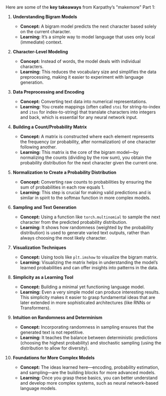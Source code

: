 Here are some of the **key takeaways** from Karpathy’s "makemore" Part 1:

1. **Understanding Bigram Models**  
   - **Concept:** A bigram model predicts the next character based solely on the current character.
   - **Learning:** It’s a simple way to model language that uses only local (immediate) context.

2. **Character-Level Modeling**  
   - **Concept:** Instead of words, the model deals with individual characters.
   - **Learning:** This reduces the vocabulary size and simplifies the data preprocessing, making it easier to experiment with language generation.

3. **Data Preprocessing and Encoding**  
   - **Concept:** Converting text data into numerical representations.
   - **Learning:** You create mappings (often called `stoi` for string-to-index and `itos` for index-to-string) that translate characters into integers and back, which is essential for any neural network input.

4. **Building a Count/Probability Matrix**  
   - **Concept:** A matrix is constructed where each element represents the frequency (or probability, after normalization) of one character following another.
   - **Learning:** This matrix is the core of the bigram model—by normalizing the counts (dividing by the row sum), you obtain the probability distribution for the next character given the current one.

5. **Normalization to Create a Probability Distribution**  
   - **Concept:** Converting raw counts to probabilities by ensuring the sum of probabilities in each row equals 1.
   - **Learning:** This step is crucial for making valid predictions and is similar in spirit to the softmax function in more complex models.

6. **Sampling and Text Generation**  
   - **Concept:** Using a function like `torch.multinomial` to sample the next character from the predicted probability distribution.
   - **Learning:** It shows how randomness (weighted by the probability distribution) is used to generate varied text outputs, rather than always choosing the most likely character.

7. **Visualization Techniques**  
   - **Concept:** Using tools like `plt.imshow` to visualize the bigram matrix.
   - **Learning:** Visualizing the matrix helps in understanding the model’s learned probabilities and can offer insights into patterns in the data.

8. **Simplicity as a Learning Tool**  
   - **Concept:** Building a minimal yet functioning language model.
   - **Learning:** Even a very simple model can produce interesting results. This simplicity makes it easier to grasp fundamental ideas that are later extended in more sophisticated architectures (like RNNs or Transformers).

9. **Intuition on Randomness and Determinism**  
   - **Concept:** Incorporating randomness in sampling ensures that the generated text is not repetitive.
   - **Learning:** It teaches the balance between deterministic predictions (choosing the highest probability) and stochastic sampling (using the distribution to allow for diversity).

10. **Foundations for More Complex Models**  
    - **Concept:** The ideas learned here—encoding, probability estimation, and sampling—are the building blocks for more advanced models.
    - **Learning:** Once you grasp these basics, you can better understand and develop more complex systems, such as neural network-based language models.

